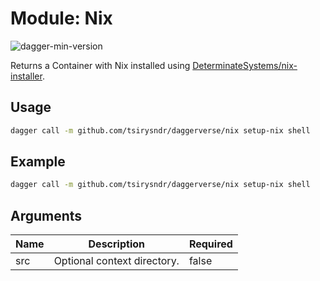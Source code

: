 # Module: Nix

![dagger-min-version](https://img.shields.io/badge/dagger%20version-v0.9.11-green)

Returns a Container with Nix installed using [DeterminateSystems/nix-installer](https://github.com/DeterminateSystems/nix-installer).

## Usage

```sh
dagger call -m github.com/tsirysndr/daggerverse/nix setup-nix shell
```

## Example

```sh
dagger call -m github.com/tsirysndr/daggerverse/nix setup-nix shell
```

## Arguments

| Name | Description                                                    | Required |
| ---- | -------------------------------------------------------------- | -------- |
| src  | Optional context directory. | false    |
